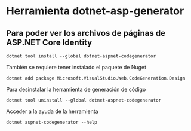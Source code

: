 # Herramienta dotnet-asp-generator

## Para poder ver los archivos de páginas de **ASP.NET** Core Identity
~~~
dotnet tool install --global dotnet-aspnet-codegenerator
~~~
También se requiere tener instalado el paquete de Nuget 
~~~
dotnet add package Microsoft.VisualStudio.Web.CodeGeneration.Design
~~~
Para desinstalar la herramienta de generación de código
~~~
dotnet tool uninstall --global dotnet-aspnet-codegenerator
~~~ 

Acceder a la ayuda de la herramienta
~~~
dotnet aspnet-codegenerator --help
~~~
